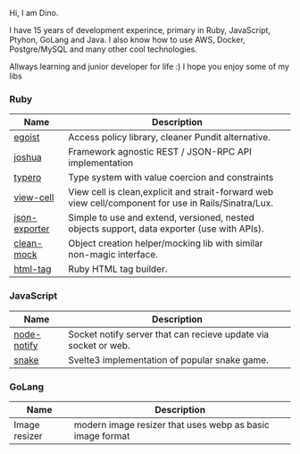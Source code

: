 Hi, I am Dino.

I have 15 years of development experince, primary in Ruby, JavaScript, Ptyhon, GoLang and Java. I also know how to use AWS, Docker, Postgre/MySQL and many other cool technologies.

Allways learning and junior developer for life :) I hope you enjoy some of my libs

### Ruby

| Name | Description
| - | -
| [egoist](https://github.com/dux/egoist) | Access policy library, cleaner Pundit alternative.
| [joshua](https://github.com/dux/joshua) | Framework agnostic REST / JSON-RPC API implementation
| [typero](https://github.com/dux/typero) | Type system with value coercion and constraints
| [view-cell](https://github.com/dux/view-cell) | View cell is clean,explicit and strait-forward web view cell/component for use in Rails/Sinatra/Lux.
| [json-exporter](https://github.com/dux/json-exporter) | Simple to use and extend, versioned, nested objects support, data exporter (use with APIs).
| [clean-mock](https://github.com/dux/clean-mock) | Object creation helper/mocking lib with similar non-magic interface.
| [html-tag](https://github.com/dux/html-tag) | Ruby HTML tag builder.

### JavaScript

| Name | Description
| - | -
| [node-notify](https://github.com/dux/node-notify)  | Socket notify server that can recieve update via socket or web.
| [snake](https://svelte.dev/repl/f53791fbf4284bf99d7167a6655d0159?version=3.31.0) | Svelte3 implementation of popular snake game.


### GoLang

| Name | Description
| - | -
| Image resizer | modern image resizer that uses webp as basic image format
